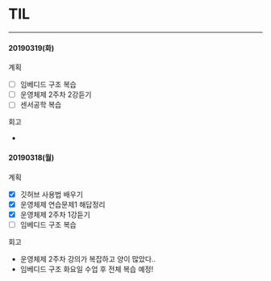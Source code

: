# TIL

------

#### 20190319(화)

계획

- [ ] 임베디드 구조 복습
- [ ] 운영체제 2주차 2강듣기
- [ ] 센서공학 복습

회고

- 



#### 20190318(월)

계획

- [x] 깃허브 사용법 배우기
- [x] 운영체제 연습문제1 해답정리
- [x] 운영체제 2주차 1강듣기
- [ ] 임베디드 구조 복습

회고

- 운영체제 2주차 강의가 복잡하고 양이 많았다..
- 임베디드 구조 화요일 수업 후 전체 복습 예정!






